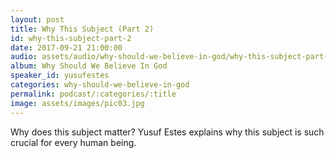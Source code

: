 ```yaml
---
layout: post
title: Why This Subject (Part 2)
id: why-this-subject-part-2
date: 2017-09-21 21:00:00
audio: assets/audio/why-should-we-believe-in-god/why-this-subject-part-2.mp3
album: Why Should We Believe In God
speaker_id: yusufestes 
categories: why-should-we-believe-in-god
permalink: podcast/:categories/:title
image: assets/images/pic03.jpg
---
```


Why does this subject matter? Yusuf Estes explains why this subject is such crucial for every human being.

